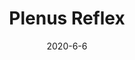 ---
layout: semiterm
title: Plenus Reflex

pos: noun

phonetic: "[ plee-nuhs ree-fleks ]"
ipa: "/ 'ple:nʊs 'ɹi:flɛks /"

noun-desc1: The imperceptible act of preparing one's ears for a loud sound without using hands, earmuffs, etc.
noun-ex1: My Plenus Reflex kicked in before the explosion.

date: 2020-6-6
neologist: Kiran
---